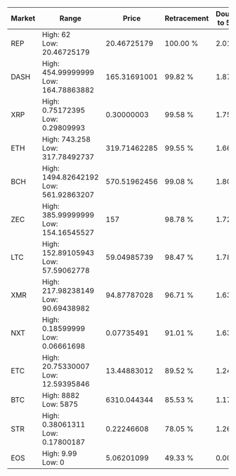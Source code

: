 | Market | Range | Price| Retracement | Doubles to 50% |
| --- | --- | --- | --- | --- |
| REP | High: 62<br />Low: 20.46725179 | 20.46725179 | 100.00 % | 2.01 |
| DASH | High: 454.99999999<br />Low: 164.78863882 | 165.31691001 | 99.82 % | 1.87 |
| XRP | High: 0.75172395<br />Low: 0.29809993 | 0.30000003 | 99.58 % | 1.75 |
| ETH | High: 743.258<br />Low: 317.78492737 | 319.71462285 | 99.55 % | 1.66 |
| BCH | High: 1494.82642192<br />Low: 561.92863207 | 570.51962456 | 99.08 % | 1.80 |
| ZEC | High: 385.99999999<br />Low: 154.16545527 | 157 | 98.78 % | 1.72 |
| LTC | High: 152.89105943<br />Low: 57.59062778 | 59.04985739 | 98.47 % | 1.78 |
| XMR | High: 217.98238149<br />Low: 90.69438982 | 94.87787028 | 96.71 % | 1.63 |
| NXT | High: 0.18599999<br />Low: 0.06661698 | 0.07735491 | 91.01 % | 1.63 |
| ETC | High: 20.75330007<br />Low: 12.59395846 | 13.44883012 | 89.52 % | 1.24 |
| BTC | High: 8882<br />Low: 5875 | 6310.044344 | 85.53 % | 1.17 |
| STR | High: 0.38061311<br />Low: 0.17800187 | 0.22246608 | 78.05 % | 1.26 |
| EOS | High: 9.99<br />Low: 0 | 5.06201099 | 49.33 % | 0.00 |
